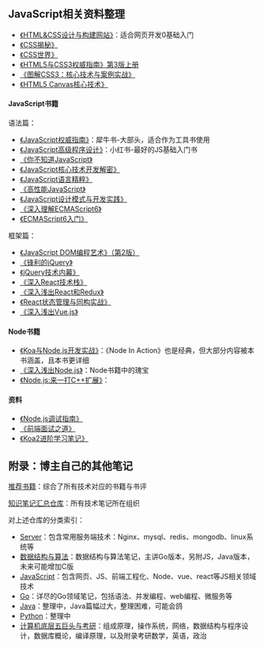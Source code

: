## JavaScript相关资料整理

- [《HTML&CSS设计与构建网站》](https://book.douban.com/subject/21338365/)：适合网页开发0基础入门
- [《CSS揭秘》](https://book.douban.com/subject/26745943/)
- [《CSS世界》](https://book.douban.com/subject/27615777/)
- [《HTML5与CSS3权威指南》第3版上册](https://book.douban.com/subject/26644632/)
- [《图解CSS3：核心技术与案例实战》](https://book.douban.com/subject/25920727/)
- [《HTML5 Canvas核心技术》](https://book.douban.com/subject/24533314/)

#### JavaScript书籍

语法篇：

- [《JavaScript权威指南》](https://book.douban.com/subject/10549733/)：犀牛书-大部头，适合作为工具书使用
- [《JavaScript高级程序设计》](https://book.douban.com/subject/10546125/)：小红书-最好的JS基础入门书
- [《你不知道JavaScript》](https://book.douban.com/subject/26351021/)
- [《JavaScript核心技术开发解密》](https://book.douban.com/subject/30190189/)
- [《JavaScript语言精粹》](https://book.douban.com/subject/11874748/)
- [《高性能JavaScript》](https://book.douban.com/subject/5362856/)
- [《JavaScript设计模式与开发实践》](https://book.douban.com/subject/26382780/)
- [《深入理解ECMAScript6》](https://book.douban.com/subject/27072230/)
- [《ECMAScript6入门》](https://book.douban.com/subject/25966265/)

框架篇：

- [《JavaScript DOM编程艺术》（第2版）](https://book.douban.com/subject/6038371/)
- [《锋利的jQuery》](https://book.douban.com/subject/10792216/)
- [《jQuery技术内幕》](https://book.douban.com/subject/25823709/)
- [《深入React技术栈》](https://book.douban.com/subject/26918038/)
- [《深入浅出React和Redux》](https://book.douban.com/subject/27033213/)
- [《React状态管理与同构实战》](https://book.douban.com/subject/30290509/)
- [《深入浅出Vue.js》](https://book.douban.com/subject/32581281/)

#### Node书籍

- [《Koa与Node.js开发实战》](https://book.douban.com/subject/30404722/)：《Node In Action》也是经典，但大部分内容被本书涵盖，且本书更详细
- [《深入浅出Node.js》](https://book.douban.com/subject/25768396/)：Node书籍中的瑰宝
- [《Node.js:来一打C++扩展》](https://book.douban.com/subject/30247892/)： 

#### 资料

- [《Node.js调试指南》 ](https://github.com/nswbmw/node-in-debugging)
- [《前端面试之道》](https://yuchengkai.cn/docs/frontend/ )
- [《Koa2进阶学习笔记》](https://chenshenhai.github.io/koa2-note/)

## 附录：博主自己的其他笔记

[推荐书籍](https://github.com/ruyuejun/polaris)：综合了所有技术对应的书籍与书评  

[知识笔记汇总仓库](https://github.com/overnote)：所有技术笔记所在组织  

对上述仓库的分类索引：  
- [Server](https://github.com/overnote/server)：包含常用服务端技术：Nginx、mysql、redis、mongodb、linux系统等
- [数据结构与算法](https://github.com/overnote/algorithm)：数据结构与算法笔记，主讲Go版本，另附JS，Java版本，未来可能增加C版
- [JavaScript](https://github.com/overnote/javascript)：包含网页、JS、前端工程化、Node、vue、react等JS相关领域技术
- [Go](https://github.com/overnote/golang)：详尽的Go领域笔记，包括语法、并发编程、web编程、微服务等
- [Java](https://github.com/overnote/java)：整理中，Java篇幅过大，整理困难，可能会鸽
- [Python](https://github.com/overnote/python)：整理中
- [计算机底层五巨头与考研](https://github.com/overnote/fivex)：组成原理，操作系统，网络，数据结构与程序设计，数据库概论，编译原理，以及附录考研数学，英语，政治